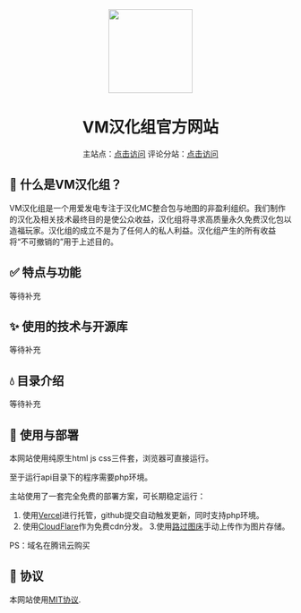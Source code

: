 <div align="center"><img height="150" src="https://vmct-cn.top/img/vm.png" width="150"/>

# VM汉化组官方网站
主站点：[点击访问](https://vmct-cn.top/)
评论分站：[点击访问](https://vm-comment.pp.ua/)

</div>

## 📖 什么是VM汉化组？

VM汉化组是一个用爱发电专注于汉化MC整合包与地图的非盈利组织。我们制作的汉化及相关技术最终目的是使公众收益，汉化组将寻求高质量永久免费汉化包以造福玩家。汉化组的成立不是为了任何人的私人利益。汉化组产生的所有收益将“不可撤销的”用于上述目的。

## ✅ 特点与功能

等待补充

## ✨ 使用的技术与开源库

等待补充

## 💧 目录介绍

等待补充

## 📖 使用与部署

本网站使用纯原生html js css三件套，浏览器可直接运行。

至于运行api目录下的程序需要php环境。

主站使用了一套完全免费的部署方案，可长期稳定运行：
1. 使用[Vercel](https://vercel.com/)进行托管，github提交自动触发更新，同时支持php环境。
2. 使用[CloudFlare](https://cloudflare.com/)作为免费cdn分发。
3.使用[路过图床](https://imgse.com/)手动上传作为图片存储。

PS：域名在腾讯云购买

## 👀 协议

本网站使用[MIT协议](LICENSE).